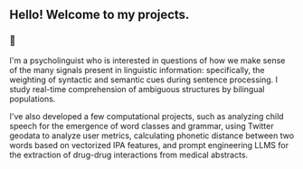 ## Hello! Welcome to my projects.
### 🐌
I'm a psycholinguist who is interested in questions of how we make sense of the many signals present in linguistic information: specifically, the weighting of syntactic and semantic cues during sentence processing. I study real-time comprehension of ambiguous structures by bilingual populations.

I've also developed a few computational projects, such as analyzing child speech for the emergence of word classes and grammar, using Twitter geodata to analyze user metrics, calculating phonetic distance between two words based on vectorized IPA features, and prompt engineering LLMS for the extraction of drug-drug interactions from medical abstracts. 

<!--
**V090909/V090909** is a ✨ _special_ ✨ repository because its `README.md` (this file) appears on your GitHub profile.

Here are some ideas to get you started:

- 🔭 I’m currently working on ...
- 🌱 I’m currently learning ...
- 👯 I’m looking to collaborate on ...
- 🤔 I’m looking for help with ...
- 💬 Ask me about ...
- 📫 How to reach me: ...
- 😄 Pronouns: ...
- ⚡ Fun fact: ...
-->
